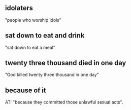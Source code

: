 ## idolaters ##

"people who worship idols"

## sat down to eat and drink ##

"sat down to eat a meal"

## twenty three thousand died in one day ##

"God killed twenty three thousand in one day"

## because of it ##

AT: "because they committed those unlawful sexual acts".